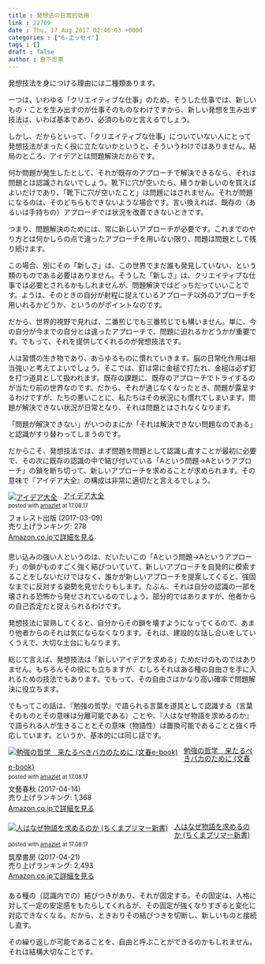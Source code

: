 ```yaml
---
title : 発想法の日常的効用
link : 22709
date : Thu, 17 Aug 2017 02:46:03 +0000
categories : ["6-エッセイ"]
tags : []
draft : false
author : 倉下忠憲
---
```


発想技法を身につける理由には二種類あります。

一つは、いわゆる「クリエイティブな仕事」のため。そうした仕事では、新しいもの・ことを生み出すのが仕事そのものなわけですから、新しい発想を生み出す技法は、いわば基本であり、必須のものと言えるでしょう。

しかし、だからといって、「クリエイティブな仕事」についていない人にとって発想技法がまったく役に立たないかというと、そういうわけではありません。結局のところ、アイデアとは問題解決だからです。

何か問題が発生したとして、それが既存のアプローチで解決できるなら、それは問題とは認識されないでしょう。靴下に穴が空いたら、繕うか新しいのを買えばよいだけであり、「靴下に穴が空いたこと」は問題にはされません。それが問題になるのは、そのどちらもできないような場合です。言い換えれば、既存の（あるいは手持ちの）アプローチでは状況を改善できないときです。

つまり、問題解決のためには、常に新しいアプローチが必要です。これまでのやり方とは何かしらの点で違ったアプローチを用いない限り、問題は問題として残り続けます。

この場合、別にその「新しさ」は、この世界でまだ誰も発見していない、という類のものである必要はありません。そうした「新しさ」は、クリエイティブな仕事では必要とされるかもしれませんが、問題解決ではどっちだっていいことです。ようは、そのときの自分が射程に捉えているアプローチ以外のアプローチを用いれるかどうか、というのがポイントなのです。

だから、世界的視野で見れば、二番煎じでも三番煎じでも構いません。単に、今の自分が今までの自分とは違ったアプローチで、問題に迫れるかどうかが重要です。でもって、それを提供してくれるのが発想技法です。

人は習慣の生き物であり、あらゆるものに慣れていきます。脳の日常化作用は相当強いと考えてよいでしょう。そこでは、釘は常に金槌で打たれ、金槌は必ず釘を打つ道具として扱われます。既存の課題に、既存のアプローチでトライするのが当たり前の世界なのです。だから、それが通じなくなったとき、問題が露呈するわけですが、たちの悪いことに、私たちはその状況にも慣れてしまいます。問題が解決できない状況が日常となり、それは問題とはされなくなります。

「問題が解決できない」がいつのまにか「それは解決できない問題なのである」と認識がすり替わってしまうのです。

だからこそ、発想技法では、まず問題を問題として認識し直すことが最初に必要で、その次に既存の認識の中で結び付いている「Aという問題→Aというアプローチ」の鎖を断ち切って、新しいアプローチを求めることが求められます。その意味で『アイデア大全』の構成は非常に適切だと言えるでしょう。

<div class="amazlet-box" style="margin-bottom:20px;"><div class="amazlet-image" style="float:left;margin:0px 12px 1px 0px;"><a href="http://www.amazon.co.jp/exec/obidos/ASIN/B06XFPYZ8P/rashita1000-22/ref=nosim/" name="amazletlink" target="_blank"><img src="https://images-fe.ssl-images-amazon.com/images/I/51X3yeXv8OL._SL160_.jpg" alt="アイデア大全" style="border: none;" /></a></div><div class="amazlet-info" style="line-height:120%; margin-bottom: 10px"><div class="amazlet-name" style="margin-bottom:10px;line-height:120%"><a href="http://www.amazon.co.jp/exec/obidos/ASIN/B06XFPYZ8P/rashita1000-22/ref=nosim/" name="amazletlink" target="_blank">アイデア大全</a><div class="amazlet-powered-date" style="font-size:80%;margin-top:5px;line-height:120%">posted with <a href="http://www.amazlet.com/" title="amazlet" target="_blank">amazlet</a> at 17.08.17</div></div><div class="amazlet-detail">フォレスト出版 (2017-03-09)<br />売り上げランキング: 278<br /></div><div class="amazlet-sub-info" style="float: left;"><div class="amazlet-link" style="margin-top: 5px"><a href="http://www.amazon.co.jp/exec/obidos/ASIN/B06XFPYZ8P/rashita1000-22/ref=nosim/" name="amazletlink" target="_blank">Amazon.co.jpで詳細を見る</a></div></div></div><div class="amazlet-footer" style="clear: left"></div></div>

思い込みの強い人というのは、だいたいこの「Aという問題→Aというアプローチ」の鎖がものすごく強く結びついていて、新しいアプローチを自発的に模索することをしないだけではなく、誰かが新しいアプローチを提案してくると、強固なまでに反対する姿勢を見せたりもします。たぶん、それは自分の認識の一部を壊される恐怖から発せされているのでしょう。部分的ではありますが、他者からの自己否定だと捉えられるわけです。

発想技法に習熟してくると、自分からその鎖を壊すようになってくるので、あまり他者からのそれは気にならなくなります。それは、建設的な話し合いをしていくうえで、大切な土台にもなります。

総じて言えば、発想技法は「新しいアイデアを求める」ためだけのものではありません。もちろんその役にも立ちますが、むしろそれはある種の自由さを手に入れるための技法でもあります。でもって、その自由さはかなり高い確率で問題解決に役立ちます。

でもってこの話は、『勉強の哲学』で語られる言葉を道具として認識する（言葉そのものとその意味は分離可能である）ことや、『人はなぜ物語を求めるのか』で語られる人が生きることとその意味（物語性）は置換可能であることと強く呼応しています。というか、基本的には同じ話です。

<div class="amazlet-box" style="margin-bottom:20px;"><div class="amazlet-image" style="float:left;margin:0px 12px 1px 0px;"><a href="http://www.amazon.co.jp/exec/obidos/ASIN/B06Y5KFBMM/rashita1000-22/ref=nosim/" name="amazletlink" target="_blank"><img src="https://images-fe.ssl-images-amazon.com/images/I/31gBoz7m6aL._SL160_.jpg" alt="勉強の哲学　来たるべきバカのために (文春e-book)" style="border: none;" /></a></div><div class="amazlet-info" style="line-height:120%; margin-bottom: 10px"><div class="amazlet-name" style="margin-bottom:10px;line-height:120%"><a href="http://www.amazon.co.jp/exec/obidos/ASIN/B06Y5KFBMM/rashita1000-22/ref=nosim/" name="amazletlink" target="_blank">勉強の哲学　来たるべきバカのために (文春e-book)</a><div class="amazlet-powered-date" style="font-size:80%;margin-top:5px;line-height:120%">posted with <a href="http://www.amazlet.com/" title="amazlet" target="_blank">amazlet</a> at 17.08.17</div></div><div class="amazlet-detail">文藝春秋 (2017-04-14)<br />売り上げランキング: 1,368<br /></div><div class="amazlet-sub-info" style="float: left;"><div class="amazlet-link" style="margin-top: 5px"><a href="http://www.amazon.co.jp/exec/obidos/ASIN/B06Y5KFBMM/rashita1000-22/ref=nosim/" name="amazletlink" target="_blank">Amazon.co.jpで詳細を見る</a></div></div></div><div class="amazlet-footer" style="clear: left"></div></div>

<div class="amazlet-box" style="margin-bottom:20px;"><div class="amazlet-image" style="float:left;margin:0px 12px 1px 0px;"><a href="http://www.amazon.co.jp/exec/obidos/ASIN/B06ZZLSRD3/rashita1000-22/ref=nosim/" name="amazletlink" target="_blank"><img src="https://images-fe.ssl-images-amazon.com/images/I/41oow5N1HPL._SL160_.jpg" alt="人はなぜ物語を求めるのか (ちくまプリマー新書)" style="border: none;" /></a></div><div class="amazlet-info" style="line-height:120%; margin-bottom: 10px"><div class="amazlet-name" style="margin-bottom:10px;line-height:120%"><a href="http://www.amazon.co.jp/exec/obidos/ASIN/B06ZZLSRD3/rashita1000-22/ref=nosim/" name="amazletlink" target="_blank">人はなぜ物語を求めるのか (ちくまプリマー新書)</a><div class="amazlet-powered-date" style="font-size:80%;margin-top:5px;line-height:120%">posted with <a href="http://www.amazlet.com/" title="amazlet" target="_blank">amazlet</a> at 17.08.17</div></div><div class="amazlet-detail">筑摩書房 (2017-04-21)<br />売り上げランキング: 2,493<br /></div><div class="amazlet-sub-info" style="float: left;"><div class="amazlet-link" style="margin-top: 5px"><a href="http://www.amazon.co.jp/exec/obidos/ASIN/B06ZZLSRD3/rashita1000-22/ref=nosim/" name="amazletlink" target="_blank">Amazon.co.jpで詳細を見る</a></div></div></div><div class="amazlet-footer" style="clear: left"></div></div>


ある種の（認識内での）結びつきがあり、それが固定する。その固定は、人格に対して一定の安定感をもたらしてくれるが、その固定が強くなりすぎると変化に対応できなくなる。だから、ときおりその結びつきを切断し、新しいものと接続し直す。

その繰り返しが可能であることを、自由と呼ぶことができるのかもしれません。それは結構大切なことです。



